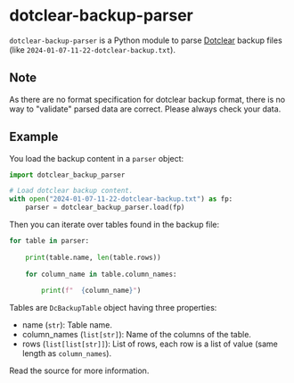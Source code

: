 # dotclear-backup-parser

`dotclear-backup-parser` is a Python module to parse [Dotclear](https://dotclear.org/) backup files (like `2024-01-07-11-22-dotclear-backup.txt`).

## Note

As there are no format specification for dotclear backup format, there is no way to "validate" parsed data are correct. Please always check your data.

## Example

You load the backup content in a `parser` object:

```python
import dotclear_backup_parser

# Load dotclear backup content.
with open("2024-01-07-11-22-dotclear-backup.txt") as fp:
    parser = dotclear_backup_parser.load(fp)
```

Then you can iterate over tables found in the backup file: 

```python
for table in parser:
    
    print(table.name, len(table.rows))
    
    for column_name in table.column_names:
        
        print(f"  {column_name}")
```

Tables are `DcBackupTable` object having three properties:

* name (`str`): Table name.
* column_names (`list[str]`): Name of the columns of the table.
* rows (`list[list[str]]`): List of rows, each row is a list of value (same length as `column_names`).

Read the source for more information.
